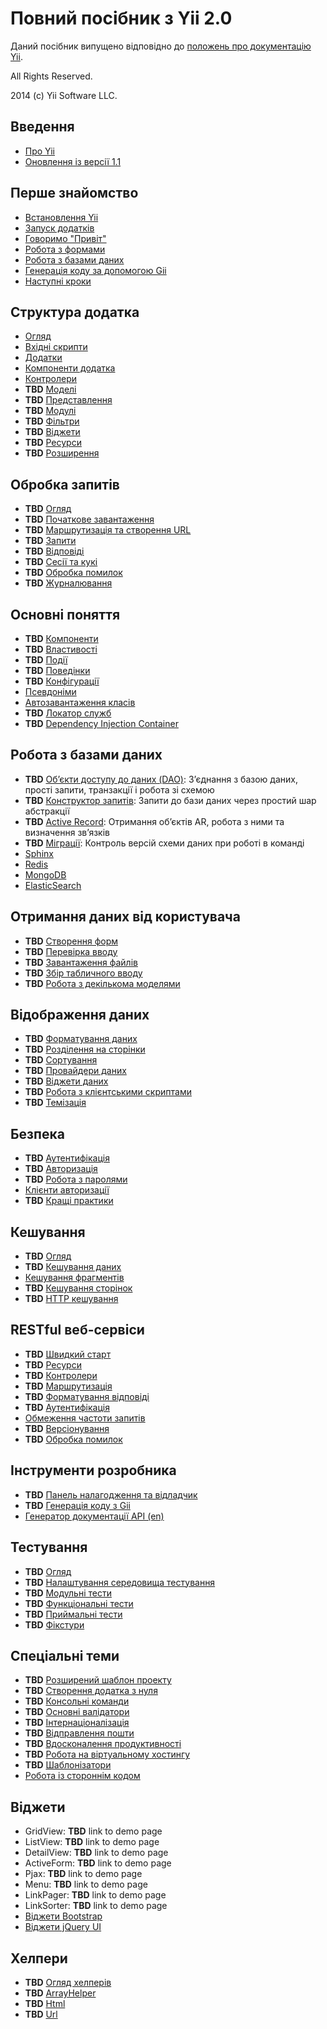 Повний посібник з Yii 2.0
=========================

Даний посібник випущено відповідно до [положень про документацію Yii](http://www.yiiframework.com/doc/terms/).

All Rights Reserved.

2014 (c) Yii Software LLC.


Введення
--------

* [Про Yii](intro-yii.md)
* [Оновлення із версії 1.1](intro-upgrade-from-v1.md)


Перше знайомство
----------------

* [Встановлення Yii](start-installation.md)
* [Запуск додатків](start-workflow.md)
* [Говоримо "Привіт"](start-hello.md)
* [Робота з формами](start-forms.md)
* [Робота з базами даних](start-databases.md)
* [Генерація коду за допомогою Gii](start-gii.md)
* [Наступні кроки](start-looking-ahead.md)


Структура додатка
-----------------

* [Огляд](structure-overview.md)
* [Вхідні скрипти](structure-entry-scripts.md)
* [Додатки](structure-applications.md)
* [Компоненти додатка](structure-application-components.md)
* [Контролери](structure-controllers.md)
* **TBD** [Моделі](structure-models.md)
* **TBD** [Представлення](structure-views.md)
* **TBD** [Модулі](structure-modules.md)
* **TBD** [Фільтри](structure-filters.md)
* **TBD** [Віджети](structure-widgets.md)
* **TBD** [Ресурси](structure-assets.md)
* **TBD** [Розширення](structure-extensions.md)


Обробка запитів
---------------

* **TBD** [Огляд](runtime-overview.md)
* **TBD** [Початкове завантаження](runtime-bootstrapping.md)
* **TBD** [Маршрутизація та створення URL](runtime-routing.md)
* **TBD** [Запити](runtime-requests.md)
* **TBD** [Відповіді](runtime-responses.md)
* **TBD** [Сесії та кукі](runtime-sessions-cookies.md)
* **TBD** [Обробка помилок](runtime-handling-errors.md)
* **TBD** [Журналювання](runtime-logging.md)


Основні поняття
---------------

* **TBD** [Компоненти](concept-components.md)
* **TBD** [Властивості](concept-properties.md)
* **TBD** [Події](concept-events.md)
* **TBD** [Поведінки](concept-behaviors.md)
* **TBD** [Конфігурації](concept-configurations.md)
* [Псевдоніми](concept-aliases.md)
* [Автозавантаження класів](concept-autoloading.md)
* **TBD** [Локатор служб](concept-service-locator.md)
* **TBD** [Dependency Injection Container](concept-di-container.md)


Робота з базами даних
---------------------

* **TBD** [Обʼєкти доступу до даних (DAO)](db-dao.md): Зʼєднання з базою даних, прості запити, транзакції і робота зі схемою
* **TBD** [Конструктор запитів](db-query-builder.md): Запити до бази даних через простий шар абстракції
* **TBD** [Active Record](db-active-record.md): Отримання обʼєктів AR, робота з ними та визначення звʼязків
* **TBD** [Міграції](db-migrations.md): Контроль версій схеми даних при роботі в команді
* [Sphinx](https://github.com/yiisoft/yii2-sphinx/blob/master/docs/guide/README.md)
* [Redis](https://github.com/yiisoft/yii2-redis/blob/master/docs/guide/README.md)
* [MongoDB](https://github.com/yiisoft/yii2-mongodb/blob/master/docs/guide/README.md)
* [ElasticSearch](https://github.com/yiisoft/yii2-elasticsearch/blob/master/docs/guide/README.md)


Отримання даних від користувача
-------------------------------

* **TBD** [Створення форм](input-forms.md)
* **TBD** [Перевірка вводу](input-validation.md)
* **TBD** [Завантаження файлів](input-file-uploading.md)
* **TBD** [Збір табличного вводу](input-tabular-input.md)
* **TBD** [Робота з декількома моделями](input-multiple-models.md)


Відображення даних
------------------

* **TBD** [Форматування даних](output-formatting.md)
* **TBD** [Розділення на сторінки](output-pagination.md)
* **TBD** [Сортування](output-sorting.md)
* **TBD** [Провайдери даних](output-data-providers.md)
* **TBD** [Віджети даних](output-data-widgets.md)
* **TBD** [Робота з клієнтськими скриптами](output-client-scripts.md)
* **TBD** [Темізація](output-theming.md)


Безпека
-------

* **TBD** [Аутентифікація](security-authentication.md)
* **TBD** [Авторизація](security-authorization.md)
* **TBD** [Робота з паролями](security-passwords.md)
* [Клієнти авторизації](https://github.com/yiisoft/yii2-authclient/blob/master/docs/guide/README.md)
* **TBD** [Кращі практики](security-best-practices.md)


Кешування
---------

* **TBD** [Огляд](caching-overview.md)
* **TBD** [Кешування даних](caching-data.md)
* [Кешування фрагментів](caching-fragment.md)
* **TBD** [Кешування сторінок](caching-page.md)
* **TBD** [HTTP кешування](caching-http.md)


RESTful веб-сервіси
-------------------

* **TBD** [Швидкий старт](rest-quick-start.md)
* **TBD** [Ресурси](rest-resources.md)
* **TBD** [Контролери](rest-controllers.md)
* **TBD** [Маршрутизація](rest-routing.md)
* **TBD** [Форматування відповіді](rest-response-formatting.md)
* **TBD** [Аутентифікація](rest-authentication.md)
* [Обмеження частоти запитів](rest-rate-limiting.md)
* **TBD** [Версіонування](rest-versioning.md)
* **TBD** [Обробка помилок](rest-error-handling.md)


Інструменти розробника
----------------------

* **TBD** [Панель налагодження та відладчик](https://github.com/yiisoft/yii2-debug/blob/master/docs/guide-uk/README.md)
* **TBD** [Генерація коду з Gii](https://github.com/yiisoft/yii2-gii/blob/master/docs/guide-uk/README.md)
* [Генератор документації API (en)](https://github.com/yiisoft/yii2-apidoc)


Тестування
----------

* **TBD** [Огляд](test-overview.md)
* **TBD** [Налаштування середовища тестування](test-environment-setup.md)
* **TBD** [Модульні тести](test-unit.md)
* **TBD** [Функціональні тести](test-functional.md)
* **TBD** [Приймальні тести](test-acceptance.md)
* **TBD** [Фікстури](test-fixtures.md)


Спеціальні теми
---------------

* **TBD** [Розширений шаблон проекту](https://github.com/yiisoft/yii2-app-advanced/blob/master/docs/guide-uk/README.md)
* **TBD** [Створення додатка з нуля](tutorial-start-from-scratch.md)
* **TBD** [Консольні команди](tutorial-console.md)
* **TBD** [Основні валідатори](tutorial-core-validators.md)
* **TBD** [Інтернаціоналізація](tutorial-i18n.md)
* **TBD** [Відправлення пошти](tutorial-mailing.md)
* **TBD** [Вдосконалення продуктивності](tutorial-performance-tuning.md)
* **TBD** [Робота на віртуальному хостингу](tutorial-shared-hosting.md)
* **TBD** [Шаблонізатори](tutorial-template-engines.md)
* [Робота із стороннім кодом](tutorial-yii-integration.md)


Віджети
-------

* GridView: **TBD** link to demo page
* ListView: **TBD** link to demo page
* DetailView: **TBD** link to demo page
* ActiveForm: **TBD** link to demo page
* Pjax: **TBD** link to demo page
* Menu: **TBD** link to demo page
* LinkPager: **TBD** link to demo page
* LinkSorter: **TBD** link to demo page
* [Віджети Bootstrap](https://github.com/yiisoft/yii2-bootstrap/blob/master/docs/guide-uk/README.md)
* [Віджети jQuery UI](https://github.com/yiisoft/yii2-jui/blob/master/docs/guide-uk/README.md)


Хелпери
-------

* **TBD** [Огляд хелперів](helper-overview.md)
* **TBD** [ArrayHelper](helper-array.md)
* **TBD** [Html](helper-html.md)
* **TBD** [Url](helper-url.md)
